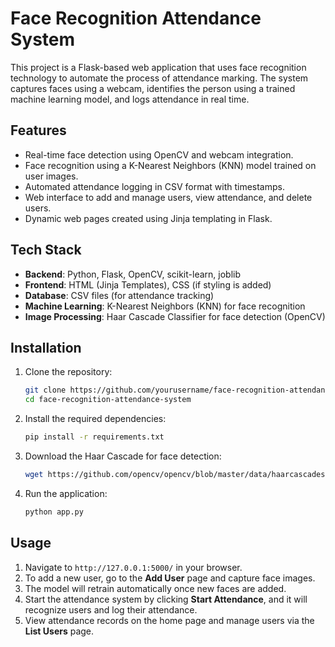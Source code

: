 # **Face Recognition Attendance System**

This project is a Flask-based web application that uses face recognition technology to automate the process of attendance marking. The system captures faces using a webcam, identifies the person using a trained machine learning model, and logs attendance in real time.

## **Features**
- Real-time face detection using OpenCV and webcam integration.
- Face recognition using a K-Nearest Neighbors (KNN) model trained on user images.
- Automated attendance logging in CSV format with timestamps.
- Web interface to add and manage users, view attendance, and delete users.
- Dynamic web pages created using Jinja templating in Flask.

## **Tech Stack**
- **Backend**: Python, Flask, OpenCV, scikit-learn, joblib
- **Frontend**: HTML (Jinja Templates), CSS (if styling is added)
- **Database**: CSV files (for attendance tracking)
- **Machine Learning**: K-Nearest Neighbors (KNN) for face recognition
- **Image Processing**: Haar Cascade Classifier for face detection (OpenCV)

## **Installation**

1. Clone the repository:
   ```bash
   git clone https://github.com/yourusername/face-recognition-attendance-system.git
   cd face-recognition-attendance-system
   ```

2. Install the required dependencies:
   ```bash
   pip install -r requirements.txt
   ```

3. Download the Haar Cascade for face detection:
   ```bash
   wget https://github.com/opencv/opencv/blob/master/data/haarcascades/haarcascade_frontalface_default.xml
   ```

4. Run the application:
   ```bash
   python app.py
   ```

## **Usage**

1. Navigate to `http://127.0.0.1:5000/` in your browser.
2. To add a new user, go to the **Add User** page and capture face images.
3. The model will retrain automatically once new faces are added.
4. Start the attendance system by clicking **Start Attendance**, and it will recognize users and log their attendance.
5. View attendance records on the home page and manage users via the **List Users** page.

```
